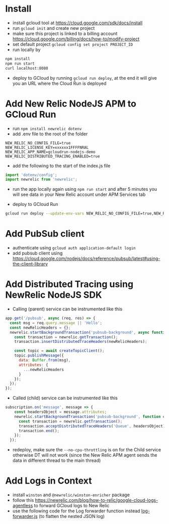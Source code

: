 # Install
- install gcloud tool at https://cloud.google.com/sdk/docs/install
- run `gcloud init` and create new project
- make sure this project is linked to a billing account https://cloud.google.com/billing/docs/how-to/modify-project
- set default project `gcloud config set project PROJECT_ID`
- run locally by

```bash
npm install
npm run start
curl localhost:8080
```

- deploy to GCloud by running `gcloud run deploy`, at the end it will give you an URL where the Cloud Run is deployed

# Add New Relic NodeJS APM to GCloud Run
- run `npm install newrelic dotenv`
- add .env file to the root of the folder

```dotenv
NEW_RELIC_NO_CONFIG_FILE=true
NEW_RELIC_LICENSE_KEY=xxxxxx1FFFFNRAL
NEW_RELIC_APP_NAME=gcloudrun-nodejs-demo
NEW_RELIC_DISTRIBUTED_TRACING_ENABLED=true
```

- add the following to the start of the index.js file

```javascript
import 'dotenv/config';
import newrelic from 'newrelic';
```

- run the app locally again using `npm run start` and after 5 minutes you will see data in your New Relic account under APM Services tab

- deploy to GCloud Run

```bash
gcloud run deploy --update-env-vars NEW_RELIC_NO_CONFIG_FILE=true,NEW_RELIC_LICENSE_KEY=xxxxxx1FFFFNRAL,NEW_RELIC_APP_NAME=gcloudrun-nodejs-demo,NEW_RELIC_DISTRIBUTED_TRACING_ENABLED=true
```

# Add PubSub client

- authenticate using `gcloud auth application-default login`
- add pubsub client using https://cloud.google.com/nodejs/docs/reference/pubsub/latest#using-the-client-library

# Add Distributed Tracing using NewRelic NodeJS SDK

- Calling (parent) service can be instrumented like this

```js
app.get('/pubsub', async (req, res) => {
  const msg = req.query.message || 'Hello';
  const newRelicHeaders = {};
  newrelic.startBackgroundTransaction('pubsub-background', async function executeTransaction() {
    const transaction = newrelic.getTransaction();
    transaction.insertDistributedTraceHeaders(newRelicHeaders);

    const topic = await createTopicClient();
    topic.publishMessage({
      data: Buffer.from(msg),
      attributes: {
        ...newRelicHeaders
      }
    });
  });
});
```

- Called (child) service can be instrumented like this

```js
subscription.on('message', message => {
    const headersObject = message.attributes;
    newrelic.startBackgroundTransaction('pubsub-background', function executeTransaction() {
      const transaction = newrelic.getTransaction();
      transaction.acceptDistributedTraceHeaders('Queue', headersObject);
      transaction.end();
    });
  });
```

- redeploy, make sure the `--no-cpu-throttling` is on for the Child service otherwise DT will not work (since the New Relic APM agent sends the data in different thread to the main thread)

# Add Logs in Context
- install `winston` and `@newrelic/winston-enricher` package
- follow this https://newrelic.com/blog/how-to-relic/google-cloud-logs-agentless to forward GCloud logs to New Relic
- use the following code for the Log forwarder function instead [log-forwarder.js](./log-forwarder.js) (to flatten the nested JSON log)